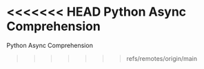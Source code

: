 <<<<<<< HEAD
Python Async Comprehension
=======
Python Async Comprehension
>>>>>>> refs/remotes/origin/main
